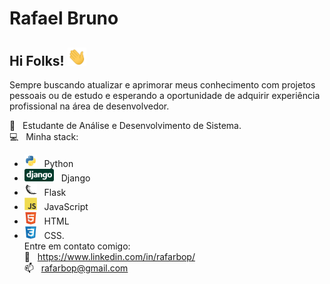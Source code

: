 # Rafael Bruno

## Hi Folks! <img src="https://github.com/rafarbop/rafarbop/blob/main/hi.gif" width="30px">

Sempre buscando atualizar e aprimorar meus conhecimento com projetos pessoais ou de estudo e esperando a oportunidade de adquirir experiência profissional na área de desenvolvedor. 

 :rocket:  &nbsp; Estudante de Análise e Desenvolvimento de Sistema.
 <br/> :computer: &nbsp; Minha stack: 
 - <img src="https://raw.githubusercontent.com/devicons/devicon/master/icons/python/python-original.svg" alt="python" width="20" height="20"/> &nbsp; Python
 - <img src="https://github.com/rafarbop/rafarbop/blob/main/django-logo.png" alt="django" height="20"/> &nbsp; Django
 - <img src="https://raw.githubusercontent.com/devicons/devicon/master/icons/flask/flask-original.svg" alt="flask" width="20" height="20"/> &nbsp; Flask
 - <img src="https://raw.githubusercontent.com/devicons/devicon/master/icons/javascript/javascript-original.svg" alt="javascript" width="20" height="20"/> &nbsp; JavaScript
 - <img src="https://raw.githubusercontent.com/devicons/devicon/master/icons/html5/html5-original.svg" alt="html" width="20" height="20"/> &nbsp; HTML
 - <img src="https://raw.githubusercontent.com/devicons/devicon/master/icons/css3/css3-original.svg" alt="css" width="20" height="20"/> &nbsp; CSS.
 <br/> Entre em contato comigo:
 <br/> 🔗 &nbsp; https://www.linkedin.com/in/rafarbop/
 <br/> 📫 &nbsp; rafarbop@gmail.com


<!--
**rafarbop/rafarbop** is a ✨ _special_ ✨ repository because its `README.md` (this file) appears on your GitHub profile.

Here are some ideas to get you started:

- 🔭 I’m currently working on ...
- 🌱 I’m currently learning ...
- 👯 I’m looking to collaborate on ...
- 🤔 I’m looking for help with ...
- 💬 Ask me about ...
- 📫 How to reach me: ...
- 😄 Pronouns: ...
- ⚡ Fun fact: ...
-->
